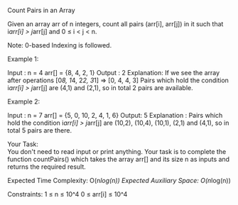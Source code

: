 Count Pairs in an Array

Given an array arr of n integers, count all pairs (arr[i], arr[j]) in it such that i*arr[i] > j*arr[j] and 0 ≤ i < j < n.

Note: 0-based Indexing is followed.

Example 1:

Input :
n = 4
arr[] = {8, 4, 2, 1}
Output :
2
Explanation:
If we see the array after operations
[0*8, 1*4, 2*2, 3*1] => [0, 4, 4, 3]
Pairs which hold the condition i*arr[i] > j*arr[j] are (4,1) and (2,1), so in total 2 pairs are available.


Example 2:

Input :
n = 7
arr[] = {5, 0, 10, 2, 4, 1, 6}
Output:
5
Explanation :
Pairs which hold the condition i*arr[i] > j*arr[j] are (10,2), (10,4), (10,1), (2,1) and (4,1), so in total 5 pairs are there.


Your Task:  
You don't need to read input or print anything. Your task is to complete the function countPairs() which takes the array arr[] and its size n as inputs and returns the required result.

Expected Time Complexity: O(n*log(n))
Expected Auxiliary Space: O(n*log(n))

Constraints:
1 ≤ n ≤ 10^4
0 ≤ arr[i] ≤ 10^4